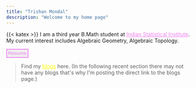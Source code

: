 ```yaml
---
title: "Trishan Mondal"
description: "Welcome to my home page"
---
```

{{< katex >}}
<meta name="google-site-verification" content="K_LTHofQUHqpVsXAQLWW9bkMvMD1X1hUi4LtZprMwZI" />
I am a third year B.Math student at <a href="https://www.isibang.ac.in/" style="color:violet">Indian Statistical Institute</a>. My current interest includes Algebraic Geometry, Algebraic Topology. 


<a href="Resume.pdf"><button style="border-width:2px; border-style:solid; border-color:violet; padding: 0.2em; color:violet">Resume</button></a>


> Find my <a href="https://trishan8.github.io/posts/" style="color:yellow">blogs</a> here. (In the following recent section there may not have any blogs that's why I'm posting the direct link to the blogs page.)

